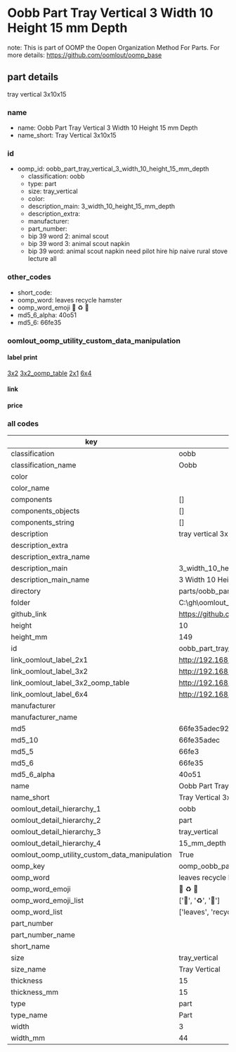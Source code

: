 # Oobb Part Tray Vertical 3 Width 10 Height 15 mm Depth  

note: This is part of OOMP the Oopen Organization Method For Parts. For more details: https://github.com/oomlout/oomp_base

##  part details
  



tray vertical 3x10x15



### name
* name: Oobb Part Tray Vertical 3 Width 10 Height 15 mm Depth
* name_short: Tray Vertical 3x10x15 
### id
* oomp_id: oobb_part_tray_vertical_3_width_10_height_15_mm_depth
  * classification: oobb
  * type: part
  * size: tray_vertical
  * color: 
  * description_main: 3_width_10_height_15_mm_depth
  * description_extra: 
  * manufacturer: 
  * part_number: 
  * bip 39 word 2: animal scout
  * bip 39 word 3: animal scout napkin
  * bip 39 word: animal scout napkin need pilot hire hip naive rural stove lecture all

### other_codes
* short_code: 
* oomp_word: leaves recycle hamster
* oomp_word_emoji :leaves: :recycle: :hamster:
* md5_6_alpha: 40o51
* md5_6: 66fe35






### oomlout_oomp_utility_custom_data_manipulation
#### label print
[3x2](http://192.168.1.245:1112/?label=oomp%2040o51)
[3x2_oomp_table](http://192.168.1.108:1112/?label=oomp%2040o51)
[2x1](http://192.168.1.242:1112/?label=oomp%2040o51)
[6x4](http://192.168.1.55:1112/?label=oomp%2040o51)    

#### link

                              

#### price







### all codes 
| key | value |  
| --- | --- |  
| classification | oobb |  
| classification_name | Oobb |  
| color |  |  
| color_name |  |  
| components | [] |  
| components_objects | [] |  
| components_string | [] |  
| description | tray vertical 3x10x15 |  
| description_extra |  |  
| description_extra_name |  |  
| description_main | 3_width_10_height_15_mm_depth |  
| description_main_name | 3 Width 10 Height 15 mm Depth |  
| directory | parts/oobb_part_tray_vertical_3_width_10_height_15_mm_depth |  
| folder | C:\gh\oomlout_oobb_version_4_generated_parts\parts\oobb_part_tray_vertical_3_width_10_height_15_mm_depth |  
| github_link | https://github.com/oomlout/oomlout_oomp_part_src/tree/main/parts/oobb_part_tray_vertical_3_width_10_height_15_mm_depth |  
| height | 10 |  
| height_mm | 149 |  
| id | oobb_part_tray_vertical_3_width_10_height_15_mm_depth |  
| link_oomlout_label_2x1 | http://192.168.1.242:1112/?label=oomp%2040o51 |  
| link_oomlout_label_3x2 | http://192.168.1.245:1112/?label=oomp%2040o51 |  
| link_oomlout_label_3x2_oomp_table | http://192.168.1.108:1112/?label=oomp%2040o51 |  
| link_oomlout_label_6x4 | http://192.168.1.55:1112/?label=oomp%2040o51 |  
| manufacturer |  |  
| manufacturer_name |  |  
| md5 | 66fe35adec92ad7db052793d25f05048 |  
| md5_10 | 66fe35adec |  
| md5_5 | 66fe3 |  
| md5_6 | 66fe35 |  
| md5_6_alpha | 40o51 |  
| name | Oobb Part Tray Vertical 3 Width 10 Height 15 mm Depth |  
| name_short | Tray Vertical 3x10x15  |  
| oomlout_detail_hierarchy_1 | oobb |  
| oomlout_detail_hierarchy_2 | part |  
| oomlout_detail_hierarchy_3 | tray_vertical |  
| oomlout_detail_hierarchy_4 | 15_mm_depth |  
| oomlout_oomp_utility_custom_data_manipulation | True |  
| oomp_key | oomp_oobb_part_tray_vertical_3_width_10_height_15_mm_depth |  
| oomp_word | leaves recycle hamster |  
| oomp_word_emoji | :leaves: :recycle: :hamster: |  
| oomp_word_emoji_list | [':leaves:', ':recycle:', ':hamster:'] |  
| oomp_word_list | ['leaves', 'recycle', 'hamster'] |  
| part_number |  |  
| part_number_name |  |  
| short_name |  |  
| size | tray_vertical |  
| size_name | Tray Vertical |  
| thickness | 15 |  
| thickness_mm | 15 |  
| type | part |  
| type_name | Part |  
| width | 3 |  
| width_mm | 44 |  
